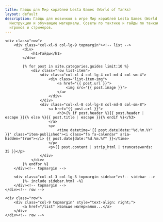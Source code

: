 ```yaml
---
title: Гайды для Мир кораблей Lesta Games (World of Tanks)
layout: default
description: Гайды для новичков в игре Мир кораблей Lesta Games (World of Tanks).
  Инструкции и обучающие материалы. Советы по тактике и гайды по танкам от профессиональных
  игроков и стримеров.
---
```


<div class="container-xl category-page">
	
    <div class="row">
        <div class="col-xl-9 col-lg-9 topmargin"><!-- list -->
			<div>
				<h1>Гайды</h1>
			</div>	
		
			{% for post in site.categories.guides limit:10 %} 
				<div class="row list-item">
					<div class="col-xl-4 col-lg-4 col-md-4 col-sm-4">
						<div class="list-item-img">
							<a href="{{ post.url }}">
								<img src='{{ post.image }}'>
							</a>
						</div>
					</div>
					<div class="col-xl-8 col-lg-8 col-md-8 col-sm-8">
						<a href="{{ post.url }}">
							<h3>{% if post.header %}{{ post.header | escape }}{% else %}{{ post.title | escape }}{% endif %}</h3>
						</a>
						<p>
							<time datetime='{{ post.date|date:"%d.%m.%Y" }}' class="item-published"><i class="fa fa-calendar" aria-hidden="true"></i> {{ post.date|date:"%d.%m.%Y" }}</time>
						</p>
						<p>{{ post.content | strip_html | truncatewords: 35 }}</p>
					</div>
				</div>
			{% endfor %}
		</div><!-- topmargin -->
	    
		<div class="col-xl-3 col-lg-3 topmargin sidebar"><!-- sidebar -->
			{%- include sidebar.html -%}
		</div><!-- topmargin -->
    </div><!-- row -->
	
	<div class="row">
        <div class="col-9 topmargin" style="text-align: right;">
			<a href="/list" >Больше материалов...</a>
		</div>
	</div><!-- row -->

</div><!-- container -->
